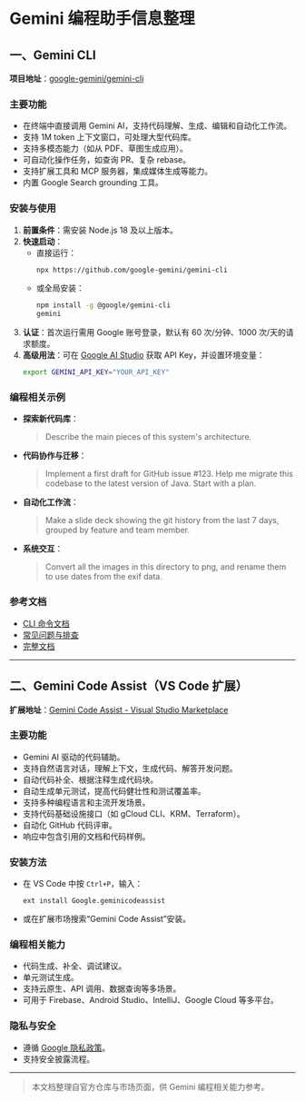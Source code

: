 # Gemini 编程助手信息整理

## 一、Gemini CLI

**项目地址**：[google-gemini/gemini-cli](https://github.com/google-gemini/gemini-cli)

### 主要功能
- 在终端中直接调用 Gemini AI，支持代码理解、生成、编辑和自动化工作流。
- 支持 1M token 上下文窗口，可处理大型代码库。
- 支持多模态能力（如从 PDF、草图生成应用）。
- 可自动化操作任务，如查询 PR、复杂 rebase。
- 支持扩展工具和 MCP 服务器，集成媒体生成等能力。
- 内置 Google Search grounding 工具。

### 安装与使用
1. **前置条件**：需安装 Node.js 18 及以上版本。
2. **快速启动**：
   - 直接运行：
     ```sh
     npx https://github.com/google-gemini/gemini-cli
     ```
   - 或全局安装：
     ```sh
     npm install -g @google/gemini-cli
     gemini
     ```
3. **认证**：首次运行需用 Google 账号登录，默认有 60 次/分钟、1000 次/天的请求额度。
4. **高级用法**：可在 [Google AI Studio](https://aistudio.google.com/apikey) 获取 API Key，并设置环境变量：
   ```sh
   export GEMINI_API_KEY="YOUR_API_KEY"
   ```

### 编程相关示例
- **探索新代码库**：
  > Describe the main pieces of this system's architecture.
- **代码协作与迁移**：
  > Implement a first draft for GitHub issue #123.
  > Help me migrate this codebase to the latest version of Java. Start with a plan.
- **自动化工作流**：
  > Make a slide deck showing the git history from the last 7 days, grouped by feature and team member.
- **系统交互**：
  > Convert all the images in this directory to png, and rename them to use dates from the exif data.

### 参考文档
- [CLI 命令文档](https://github.com/google-gemini/gemini-cli/blob/main/docs/cli/commands.md)
- [常见问题与排查](https://github.com/google-gemini/gemini-cli/blob/main/docs/troubleshooting.md)
- [完整文档](https://github.com/google-gemini/gemini-cli/blob/main/docs/index.md)

---

## 二、Gemini Code Assist（VS Code 扩展）

**扩展地址**：[Gemini Code Assist - Visual Studio Marketplace](https://marketplace.visualstudio.com/items?itemName=Google.geminicodeassist)

### 主要功能
- Gemini AI 驱动的代码辅助。
- 支持自然语言对话，理解上下文，生成代码、解答开发问题。
- 自动代码补全、根据注释生成代码块。
- 自动生成单元测试，提高代码健壮性和测试覆盖率。
- 支持多种编程语言和主流开发场景。
- 支持代码基础设施接口（如 gCloud CLI、KRM、Terraform）。
- 自动化 GitHub 代码评审。
- 响应中包含引用的文档和代码样例。

### 安装方法
- 在 VS Code 中按 `Ctrl+P`，输入：
  ```
  ext install Google.geminicodeassist
  ```
- 或在扩展市场搜索“Gemini Code Assist”安装。

### 编程相关能力
- 代码生成、补全、调试建议。
- 单元测试生成。
- 支持云原生、API 调用、数据查询等多场景。
- 可用于 Firebase、Android Studio、IntelliJ、Google Cloud 等多平台。

### 隐私与安全
- 遵循 [Google 隐私政策](https://policies.google.com/privacy)。
- 支持安全披露流程。

---

> 本文档整理自官方仓库与市场页面，供 Gemini 编程相关能力参考。
